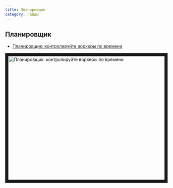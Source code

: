 ```yaml
---
title: Планировщик
category: Гайды
---
```


## Планировщик
- <a href="https://www.youtube.com/watch?v=adKdAoul_N8">Планировщик: контролируйте воркеры по времени</a>

<a href="http://www.youtube.com/watch?feature=player_embedded&v=adKdAoul_N8
" target="_blank"><img src="http://img.youtube.com/vi/adKdAoul_N8/0.jpg"
alt="Планировщик: контролируйте воркеры по времени" width="630" height="400" border="10" /></a>
